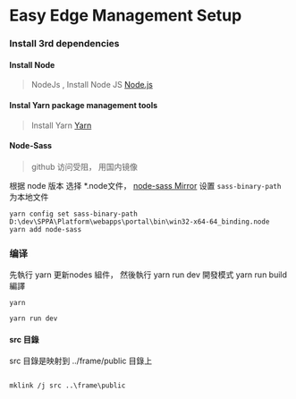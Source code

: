 # Easy Edge Management Setup 

### Install 3rd dependencies 

#### Install Node 
> NodeJs , Install Node JS [Node.js](https://nodejs.org/en/)

#### Instal Yarn package management tools 
> Install Yarn [Yarn](https://yarnpkg.com/en/)
> 


#### Node-Sass
> github 访问受阻， 用国内镜像
> 

根据 node 版本 选择 *.node文件， [node-sass Mirror](https://npm.taobao.org/mirrors/node-sass/v4.9.0/) 
设置 `sass-binary-path` 为本地文件

```
yarn config set sass-binary-path D:\dev\SPPA\Platform\webapps\portal\bin\win32-x64-64_binding.node
yarn add node-sass

```

### 编译

先執行 yarn 更新nodes 組件，
然後執行 yarn run dev 開發模式
yarn run build 編譯

```
yarn 

yarn run dev 

```



#### src 目錄 
src 目錄是映射到 ../frame/public 目錄上

```

mklink /j src ..\frame\public

```